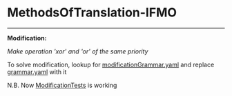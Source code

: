 # MethodsOfTranslation-IFMO

[Task description]: MT_Lab2.pdf

---
**Modification:**

*Make operation 'xor' and 'or' of the same priority*

To solve modification, lookup for [modificationGrammar.yaml](src/main/resources/modificationGrammar.yaml) 
and replace [grammar.yaml](src/main/resources/grammar.yaml) with it

N.B. Now [ModificationTests](src/test/java/ModificationTests.java) is working 
 
